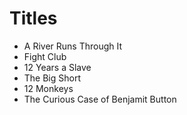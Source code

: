 # Titles

- A River Runs Through It
- Fight Club
- 12 Years a Slave
- The Big Short
- 12 Monkeys
- The Curious Case of Benjamit Button

